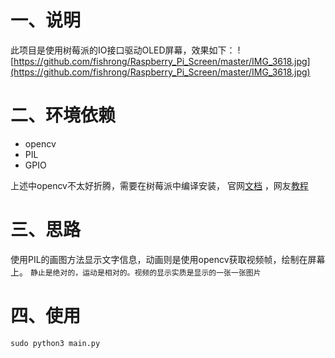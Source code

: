 # 一、说明
此项目是使用树莓派的IO接口驱动OLED屏幕，效果如下：
![https://github.com/fishrong/Raspberry_Pi_Screen/master/IMG_3618.jpg](https://github.com/fishrong/Raspberry_Pi_Screen/master/IMG_3618.jpg)

# 二、环境依赖
* opencv
* PIL
* GPIO

上述中opencv不太好折腾，需要在树莓派中编译安装，
官网[文档](https://docs.opencv.org/4.x/d2/de6/tutorial_py_setup_in_ubuntu.html) 
，网友[教程](https://zhuanlan.zhihu.com/p/46032511)

# 三、思路
使用PIL的画图方法显示文字信息，动画则是使用opencv获取视频帧，绘制在屏幕上。
`静止是绝对的，运动是相对的。视频的显示实质是显示的一张一张图片`


# 四、使用
```commandline
sudo python3 main.py
```
